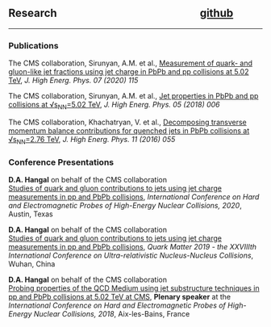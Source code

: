 ## Research &nbsp; &nbsp; &nbsp; &nbsp; &nbsp; &nbsp; &nbsp; &nbsp; &nbsp; &nbsp; &nbsp; &nbsp; &nbsp; &nbsp; &nbsp; &nbsp; &nbsp; &nbsp; &nbsp; &nbsp; &nbsp; &nbsp; &nbsp; &nbsp; &nbsp; &nbsp; &nbsp; &nbsp; [github](https://github.com/dhanushhangal)

* * *

### Publications

The CMS collaboration, Sirunyan, A.M. et al., [Measurement of quark- and gluon-like jet fractions using jet charge in PbPb and pp collisions at 5.02 TeV](https://link.springer.com/article/10.1007/JHEP07(2020)115), *J. High Energ. Phys. 07 (2020) 115*

The CMS collaboration, Sirunyan, A.M. et al., [Jet properties in PbPb and pp collisions at √s<sub>NN</sub>=5.02 TeV](https://link.springer.com/article/10.1007%2FJHEP05%282018%29006), *J. High Energ. Phys. 05 (2018) 006*

The CMS collaboration, Khachatryan, V. et al., [Decomposing transverse momentum balance contributions for quenched jets in PbPb collisions at √s<sub>NN</sub>=2.76 TeV](https://link.springer.com/article/10.1007%2FJHEP11%282016%29055), *J. High Energ. Phys. 11 (2016) 055*

### Conference Presentations

**D.A. Hangal** on behalf of the CMS collaboration  
[Studies of quark and gluon contributions to jets using jet charge measurements in pp and PbPb collisions](https://pos.sissa.it/345/007/), *International Conference on Hard and Electromagnetic Probes of High-Energy Nuclear Collisions, 2020*, Austin, Texas

**D.A. Hangal** on behalf of the CMS collaboration  
[Studies of quark and gluon contributions to jets using jet charge measurements in pp and PbPb collisions](https://pos.sissa.it/345/007/), *Quark Matter 2019 - the XXVIIIth International Conference on Ultra-relativistic Nucleus-Nucleus Collisions*, Wuhan, China

**D.A. Hangal** on behalf of the CMS collaboration  
[Probing properties of the QCD Medium using jet substructure techniques in pp and PbPb collisions at 5.02 TeV at CMS](https://pos.sissa.it/345/007/), **Plenary speaker** at the *International Conference on Hard and Electromagnetic Probes of High-Energy Nuclear Collisions, 2018*, Aix-les-Bains, France
